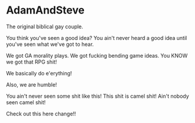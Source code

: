 AdamAndSteve
============

The original biblical gay couple.

You think you've seen a good idea?
You ain't never heard a good idea until you've seen what we've got to hear.

We got GA morality plays.
We got fucking bending game ideas.
You KNOW we got that RPG shit!

We basically do e'erything!

Also, we are humble!

You ain't never seen some shit like this!  This shit is camel shit!  Ain't nobody seen camel shit!

Check out this here change!!